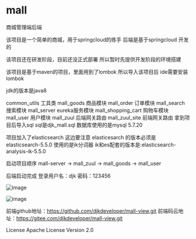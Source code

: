 # mall
商城管理端后端


该项目是一个简单的商城，用于springcloud的练手 后端是基于springcloud 开发的


该项目还在研发阶段，目前还没正式部署 所以暂时先提供开发阶段的环境搭建

该项目是基于maven的项目，里面用到了lombok  所以导入该项目后 ide需要安装lombok

jdk的版本是java8

common_utils 工具类
mall_goods 商品模块
mall_order 订单模块
mall_search 搜索模块
mall_server eureka服务模块
mall_shopping_cart 购物车模块
mall_user 用户模块
mall_zuul 后端网关路由
mall_zuul_site 前端网关路由
拿到项目后导入sql  sql是djk_mall.sql 数据库使用的是mysql 5.7.20

项目加入了elasticsearch
这边要注意 elasticesarch 的版本必须是 elasticsearch-5.5.0
使用的是ik分词器  ik和es配套的版本是:elasticsearch-analysis-ik-5.5.0

启动项目顺序
mall-server -> mall_zuul -> mall_goods -> mall_user

后端启动完成 登录用户名：djk  密码：123456

![image](https://raw.githubusercontent.com/djkdeveloper/mall/master/images/login.png)

![image](https://raw.githubusercontent.com/djkdeveloper/mall/master/images/desk.png)


前端github地址：https://github.com/djkdeveloper/mall-view.git
前端码云地址：https://gitee.com/djkdeveloper/mall-view.git



License
Apache License Version 2.0



